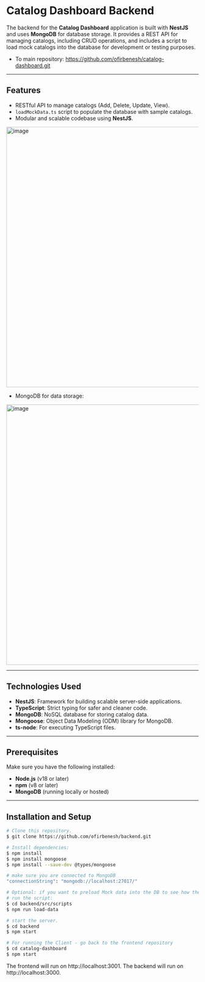 # Catalog Dashboard Backend

The backend for the **Catalog Dashboard** application is built with **NestJS** and uses **MongoDB** for database storage. It provides a REST API for managing catalogs, including CRUD operations, and includes a script to load mock catalogs into the database for development or testing purposes.

- To main repository: https://github.com/ofirbenesh/catalog-dashboard.git
---

## Features
- RESTful API to manage catalogs (Add, Delete, Update, View).
- `loadMockData.ts` script to populate the database with sample catalogs.
- Modular and scalable codebase using **NestJS**.
  
<img width="681" alt="image" src="https://github.com/user-attachments/assets/ca59b456-2642-4f03-a0db-2f38de867308">

- MongoDB for data storage:
<img width="681" alt="image" src="https://github.com/user-attachments/assets/7cb46cd0-d696-425c-820a-fbc7969abd4f">


---

## Technologies Used
- **NestJS**: Framework for building scalable server-side applications.
- **TypeScript**: Strict typing for safer and cleaner code.
- **MongoDB**: NoSQL database for storing catalog data.
- **Mongoose**: Object Data Modeling (ODM) library for MongoDB.
- **ts-node**: For executing TypeScript files.

---

## Prerequisites
Make sure you have the following installed:
- **Node.js** (v18 or later)
- **npm** (v8 or later)
- **MongoDB** (running locally or hosted)

---

## Installation and Setup
```bash
# Clone this repository.
$ git clone https://github.com/ofirbenesh/backend.git

# Install dependencies:
$ npm install
$ npm install mongoose
$ npm install --save-dev @types/mongoose

# make sure you are connected to MongoDB
"connectionString": "mongodb://localhost:27017/"

# Optional: if you want to preload Mock data into the DB to see how the table looks like with catalogs
# run the script:
$ cd backend/src/scripts
$ npm run load-data

# start the server.
$ cd backend
$ npm start

# For running the Client - go back to the frontend repository
$ cd catalog-dashboard
$ npm start
```
The frontend will run on http://localhost:3001.
The backend will run on http://localhost:3000.
